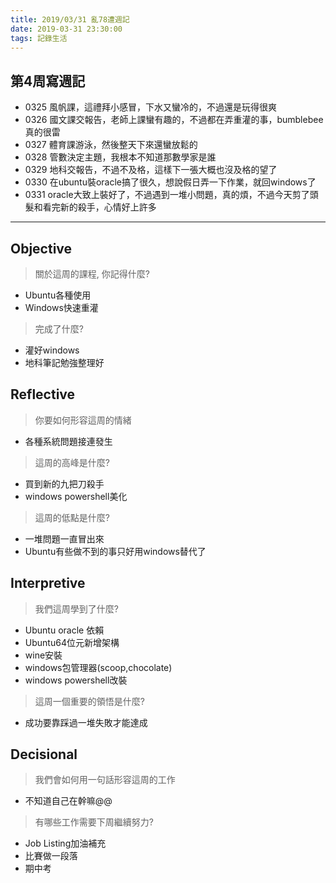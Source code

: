 ```yaml
---
title: 2019/03/31 亂78遭週記
date: 2019-03-31 23:30:00
tags: 記錄生活
---
```

## **第4周寫週記**

- 0325 風帆課，這禮拜小感冒，下水又蠻冷的，不過還是玩得很爽
- 0326 國文課交報告，老師上課蠻有趣的，不過都在弄重灌的事，bumblebee真的很雷
- 0327 體育課游泳，然後整天下來還蠻放鬆的
- 0328 管數決定主題，我根本不知道那數學家是誰
- 0329 地科交報告，不過不及格，這樣下一張大概也沒及格的望了
- 0330 在ubuntu裝oracle搞了很久，想說假日弄一下作業，就回windows了
- 0331 oracle大致上裝好了，不過遇到一堆小問題，真的煩，不過今天剪了頭髮和看完新的殺手，心情好上許多

--- 
<!-- more -->
## **Objective**

> 關於這周的課程, 你記得什麼?

- Ubuntu各種使用
- Windows快速重灌

> 完成了什麼?
- 灌好windows
- 地科筆記勉強整理好

## **Reflective**
> 你要如何形容這周的情緒

* 各種系統問題接連發生

> 這周的高峰是什麼?

- 買到新的九把刀殺手
- windows powershell美化

> 這周的低點是什麼?

- 一堆問題一直冒出來
- Ubuntu有些做不到的事只好用windows替代了

## **Interpretive**

>我們這周學到了什麼?

- Ubuntu oracle 依賴 
- Ubuntu64位元新增架構
- wine安裝
- windows包管理器(scoop,chocolate)
- windows powershell改裝

> 這周一個重要的領悟是什麼?
* 成功要靠踩過一堆失敗才能達成

## **Decisional**

> 我們會如何用一句話形容這周的工作
* 不知道自己在幹嘛@@

> 有哪些工作需要下周繼續努力?

- Job Listing加油補充
- 比賽做一段落
- 期中考